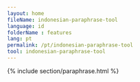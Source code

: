 ```yaml
---
layout: home
fileName: indonesian-paraphrase-tool
language: id
folderName : features
lang: pt
permalink: /pt/indonesian-paraphrase-tool
tool: indonesian-paraphrase-tool
---
```

{% include section/paraphrase.html %}